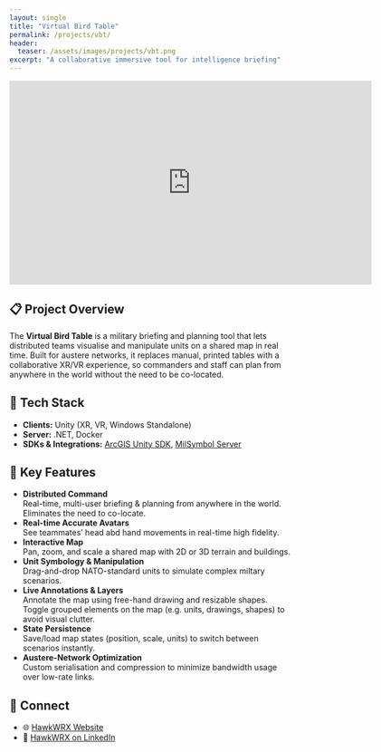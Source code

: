 ```yaml
---
layout: single
title: "Virtual Bird Table"
permalink: /projects/vbt/
header:
  teaser: /assets/images/projects/vbt.png
excerpt: "A collaborative immersive tool for intelligence briefing"
---
```


<iframe src="https://player.vimeo.com/video/1078775185?h=478151ecdc&title=0&byline=0&portrait=0&badge=0&autoplay=1&muted=1&controls=0&loop=1"  
        width="640"  
        height="360"  
        frameborder="0"  
        allow="autoplay; fullscreen; picture-in-picture"  
        allowfullscreen>
</iframe>

## 📋 Project Overview
The **Virtual Bird Table** is a military briefing and planning tool that lets distributed teams visualise and manipulate units on a shared map in real time. Built for austere networks, it replaces manual, printed tables with a collaborative XR/VR experience, so commanders and staff can plan from anywhere in the world without the need to be co-located.

## 🔧 Tech Stack
- **Clients:** Unity (XR, VR, Windows Standalone) 
- **Server:** .NET, Docker
- **SDKs & Integrations:** [ArcGIS Unity SDK](https://developers.arcgis.com/unity/), [MilSymbol Server](https://github.com/spatialillusions/milsymbol-server)

## 🔑 Key Features
- **Distributed Command**  
  Real-time, multi-user briefing & planning from anywhere in the world. Eliminates the need to co-locate.
- **Real-time Accurate Avatars**  
  See teammates’ head abd hand movements in real-time high fidelity.
- **Interactive Map**  
  Pan, zoom, and scale a shared map with 2D or 3D terrain and buildings.  
- **Unit Symbology & Manipulation**  
  Drag-and-drop NATO-standard units to simulate complex miltary scenarios.
- **Live Annotations & Layers**  
  Annotate the map using free-hand drawing and resizable shapes. Toggle grouped elements on the map (e.g. units, drawings, shapes) to avoid visual clutter.  
- **State Persistence**  
  Save/load map states (position, scale, units) to switch between scenarios instantly.  
- **Austere-Network Optimization**  
  Custom serialisation and compression to minimize bandwidth usage over low-rate links.

<!---
## Technical Deep Dive
> _TBC—please add any architecture diagrams, key algorithms (e.g. map tiling, state sync), data formats, or performance-tuning tricks you’d like highlighted._

## Lessons Learned & Next Steps
- **Challenges Overcome:** _TBC (e.g. balancing network load vs. update fidelity; XR UX hurdles; map rendering pipelines)_  
- **Future Enhancements:** _TBC (e.g. AI-assisted planning, offline mode, mobile support)_
--->

## 🔗 Connect
- 🌐 [HawkWRX Website](https://www.hawkwrx.com/)  
- 🔗 [HawkWRX on LinkedIn](https://www.linkedin.com/company/hawkwrx/)